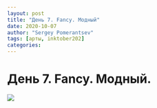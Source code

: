 ```yaml
---
layout: post
title: "День 7. Fancy. Модный"
date: 2020-10-07
author: "Sergey Pomerantsev"
tags: [арты, inktober202]
categories:
---
```


# День 7. Fancy. Модный.

![](/images/_inktober20-7.jpg)
